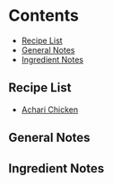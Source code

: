 # Contents

- [Recipe List](#recipe-list)
- [General Notes](#general-notes)
- [Ingredient Notes](#ingredient-notes)


## Recipe List
- [Achari Chicken](data/achari-chicken.md)

## General Notes

## Ingredient Notes

